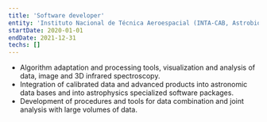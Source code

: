 ```yaml
---
title: 'Software developer'
entity: 'Instituto Nacional de Técnica Aeroespacial (INTA-CAB, Astrobiology Center)'
startDate: 2020-01-01
endDate: 2021-12-31
techs: []
---
```

* Algorithm adaptation and processing tools, visualization and analysis of data, image and 3D infrared
spectroscopy.
* Integration of calibrated data and advanced products into astronomic data bases and into astrophysics
specialized software packages.
* Development of procedures and tools for data combination and joint analysis with large volumes of data.